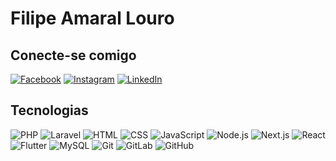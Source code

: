 # Filipe Amaral Louro

## Conecte-se comigo
[![Facebook](facebook.png)](https://www.facebook.com/filipe.amaral.louro/)
[![Instagram](instagram.png)](https://www.instagram.com/filipe_loiro/)
[![LinkedIn](linkedin.png)](https://www.linkedin.com/in/filipe-amaral-louro/)

## Tecnologias
![PHP](php.png)
![Laravel](laravel.png)
![HTML](html.png)
![CSS](css.png)
![JavaScript](js.png)
![Node.js](node.png)
![Next.js](next.png)
![React](react.png)
![Flutter](flutter.png)
![MySQL](mysql.png)
![Git](git.png)
![GitLab](gitlab.png)
![GitHub](github.png)
